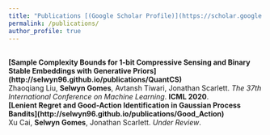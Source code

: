 ```yaml
---
title: "Publications [(Google Scholar Profile)](https://scholar.google.com/citations?user=TLBzeXUAAAAJ&hl=en&oi=ao)"
permalink: /publications/
author_profile: true
---
```

<br>
<b>[Sample Complexity Bounds for 1-bit Compressive Sensing and Binary Stable Embeddings with Generative Priors](http://selwyn96.github.io/publications/QuantCS)</b> <br> 
Zhaoqiang Liu, <b>Selwyn Gomes</b>, Avtansh Tiwari, Jonathan Scarlett.
<i>The 37th International Conference on Machine Learning</i>. <b>ICML 2020</b>.
<br>
<b>[Lenient Regret and Good-Action Identification in Gaussian Process Bandits](http://selwyn96.github.io/publications/Good_Action)</b> 
<br> 
Xu Cai, <b>Selwyn Gomes</b>, Jonathan Scarlett.
<i>Under Review</i>. 

